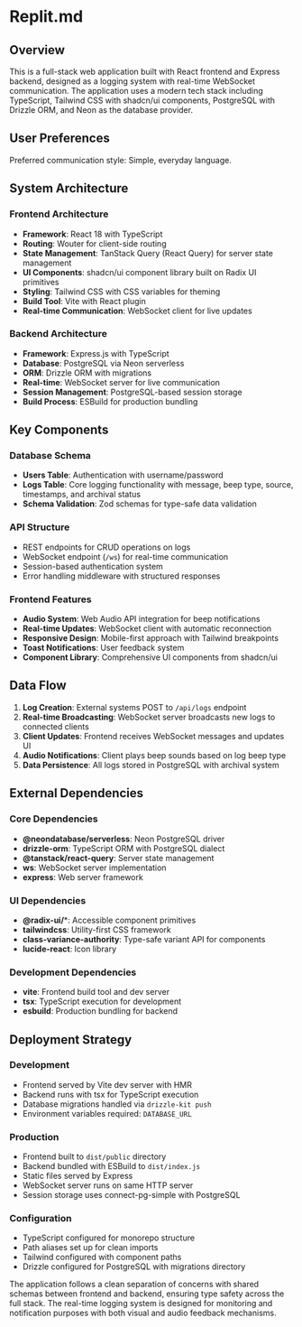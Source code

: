 # Replit.md

## Overview

This is a full-stack web application built with React frontend and Express backend, designed as a logging system with real-time WebSocket communication. The application uses a modern tech stack including TypeScript, Tailwind CSS with shadcn/ui components, PostgreSQL with Drizzle ORM, and Neon as the database provider.

## User Preferences

Preferred communication style: Simple, everyday language.

## System Architecture

### Frontend Architecture
- **Framework**: React 18 with TypeScript
- **Routing**: Wouter for client-side routing
- **State Management**: TanStack Query (React Query) for server state management
- **UI Components**: shadcn/ui component library built on Radix UI primitives
- **Styling**: Tailwind CSS with CSS variables for theming
- **Build Tool**: Vite with React plugin
- **Real-time Communication**: WebSocket client for live updates

### Backend Architecture
- **Framework**: Express.js with TypeScript
- **Database**: PostgreSQL via Neon serverless
- **ORM**: Drizzle ORM with migrations
- **Real-time**: WebSocket server for live communication
- **Session Management**: PostgreSQL-based session storage
- **Build Process**: ESBuild for production bundling

## Key Components

### Database Schema
- **Users Table**: Authentication with username/password
- **Logs Table**: Core logging functionality with message, beep type, source, timestamps, and archival status
- **Schema Validation**: Zod schemas for type-safe data validation

### API Structure
- REST endpoints for CRUD operations on logs
- WebSocket endpoint (`/ws`) for real-time communication
- Session-based authentication system
- Error handling middleware with structured responses

### Frontend Features
- **Audio System**: Web Audio API integration for beep notifications
- **Real-time Updates**: WebSocket client with automatic reconnection
- **Responsive Design**: Mobile-first approach with Tailwind breakpoints
- **Toast Notifications**: User feedback system
- **Component Library**: Comprehensive UI components from shadcn/ui

## Data Flow

1. **Log Creation**: External systems POST to `/api/logs` endpoint
2. **Real-time Broadcasting**: WebSocket server broadcasts new logs to connected clients
3. **Client Updates**: Frontend receives WebSocket messages and updates UI
4. **Audio Notifications**: Client plays beep sounds based on log beep type
5. **Data Persistence**: All logs stored in PostgreSQL with archival system

## External Dependencies

### Core Dependencies
- **@neondatabase/serverless**: Neon PostgreSQL driver
- **drizzle-orm**: TypeScript ORM with PostgreSQL dialect
- **@tanstack/react-query**: Server state management
- **ws**: WebSocket server implementation
- **express**: Web server framework

### UI Dependencies
- **@radix-ui/***: Accessible component primitives
- **tailwindcss**: Utility-first CSS framework
- **class-variance-authority**: Type-safe variant API for components
- **lucide-react**: Icon library

### Development Dependencies
- **vite**: Frontend build tool and dev server
- **tsx**: TypeScript execution for development
- **esbuild**: Production bundling for backend

## Deployment Strategy

### Development
- Frontend served by Vite dev server with HMR
- Backend runs with tsx for TypeScript execution
- Database migrations handled via `drizzle-kit push`
- Environment variables required: `DATABASE_URL`

### Production
- Frontend built to `dist/public` directory
- Backend bundled with ESBuild to `dist/index.js`
- Static files served by Express
- WebSocket server runs on same HTTP server
- Session storage uses connect-pg-simple with PostgreSQL

### Configuration
- TypeScript configured for monorepo structure
- Path aliases set up for clean imports
- Tailwind configured with component paths
- Drizzle configured for PostgreSQL with migrations directory

The application follows a clean separation of concerns with shared schemas between frontend and backend, ensuring type safety across the full stack. The real-time logging system is designed for monitoring and notification purposes with both visual and audio feedback mechanisms.